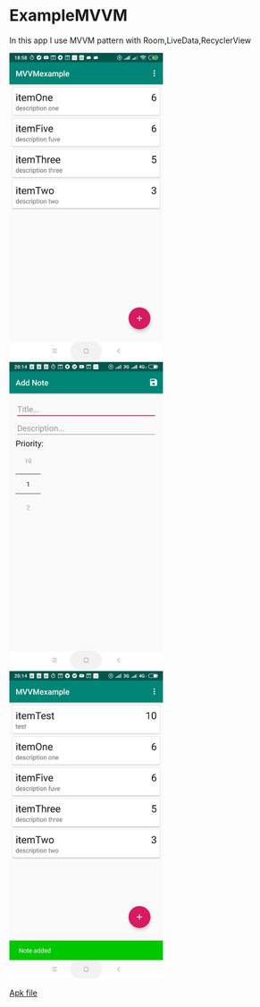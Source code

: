 # ExampleMVVM
In this app I use MVVM pattern with Room,LiveData,RecyclerView

<div>
<img src="gitRes/photo_3.jpg" width="275">&nbsp;
<img src="gitRes/photo_2.jpg" width="275">
<img src="gitRes/photo_1.jpg" width="275">
</div>

<a href="">Apk file</a>
